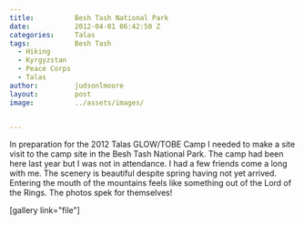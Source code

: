 ```yaml
---
title:			Besh Tash National Park
date:			2012-04-01 06:42:50 Z
categories:		Talas
tags:			Besh Tash
  - Hiking
  - Kyrgyzstan
  - Peace Corps
  - Talas
author:			judsonlmoore
layout:			post
image:			../assets/images/


---
```


In preparation for the 2012 Talas GLOW/TOBE Camp I needed to make a site visit to the camp site in the Besh Tash National Park. The camp had been here last year but I was not in attendance. I had a few friends come a long with me. The scenery is beautiful despite spring having not yet arrived. Entering the mouth of the mountains feels like something out of the Lord of the Rings. The photos spek for themselves!

[gallery link="file"]
